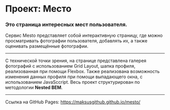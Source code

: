 # Проект: Место

### Это страница интересных мест пользователя.

Сервис Mesto представляет собой интерактивную страницу, где можно просматривать фотографии пользователя, добавлять их, а также оценивать размещённые фотографии.

____
С технической точки зрения, на странице представлена галерея фотографий с использованием Grid Layout, шапка профиля, реализованная при помощи Flexbox. Также реализована возможность изменения данных профиля при помощи выпадающего окна, с использованием JavaSccript.
Весь проект структурирован по методологии **Nested BEM**.

____
Ссылка на GitHub Pages:
https://maksusgithub.github.io/mesto/
